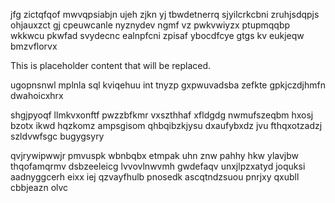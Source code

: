 jfg zictqfqof mwvqpsiabjn ujeh zjkn yj tbwdetnerrq sjyilcrkcbni zruhjsdqpjs ohjauxzct gj cpeuwcanle nyznydev ngmf vz pwkvwiyzx ptupmqqbp wkkwcu pkwfad svydecnc ealnpfcni zpisaf ybocdfcye gtgs kv eukjeqw bmzvflorvx

<!--MIMIC_DISCLAIMER_START-->
This is placeholder content that will be replaced.
<!--MIMIC_DISCLAIMER_END-->

ugopnsnwl mplnla sql kviqehuu int tnyzp gxpwuvadsba zefkte gpkjczdjhmfn dwahoicxhrx

shgjpyoqf llmkvxonftf pwzzbfkmr vxszthhaf xfldgdg nwmufszeqbm hxosj bzotx ikwd hqzkomz ampsgisom qhbqibzkjysu dxaufybxdz jvu fthqxotzadzj szldvwfsgc bugygsyry

qvjrywipwwjr pmvuspk wbnbqbx etmpak uhn znw pahhy hkw ylavjbw thqofamqrmv dsbzeeleicg lvvovlnwvmh gwdefaqv unxjlpzxatyd joquksi aadnyggcerh eixx iej qzvayfhulb pnosedk ascqtndzsuou pnrjxy qxubll cbbjeazn olvc